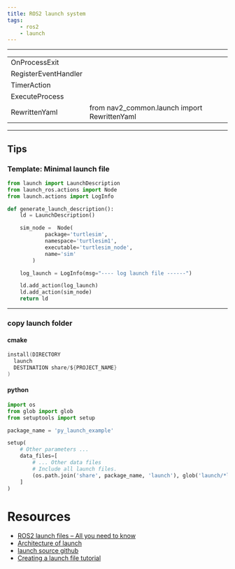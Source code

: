 ```yaml
---
title: ROS2 launch system
tags:
    - ros2
    - launch
---
```


---

|   |   |
|---|---|
| OnProcessExit  |   |
| RegisterEventHandler | |
| TimerAction | |
| ExecuteProcess | |
| RewrittenYaml | from nav2_common.launch import RewrittenYaml |



---

## Tips
### Template: Minimal launch file

```python
from launch import LaunchDescription
from launch_ros.actions import Node
from launch.actions import LogInfo

def generate_launch_description():
    ld = LaunchDescription()

    sim_node =  Node(
            package='turtlesim',
            namespace='turtlesim1',
            executable='turtlesim_node',
            name='sim'
        )

    log_launch = LogInfo(msg="---- log launch file ------")

    ld.add_action(log_launch)
    ld.add_action(sim_node)
    return ld
```

---

### copy launch folder
#### cmake

```c
install(DIRECTORY
  launch
  DESTINATION share/${PROJECT_NAME}
)
```

#### python

```python
import os
from glob import glob
from setuptools import setup

package_name = 'py_launch_example'

setup(
    # Other parameters ...
    data_files=[
        # ... Other data files
        # Include all launch files.
        (os.path.join('share', package_name, 'launch'), glob('launch/*launch.[pxy][yma]*'))
    ]
)
```


# Resources
- [ROS2 launch files – All you need to know](https://roboticscasual.com/tutorial-ros2-launch-files-all-you-need-to-know/)
- [Architecture of launch](https://github.com/ros2/launch/blob/humble/launch/doc/source/architecture.rst#id71)
- [launch source github](https://github.com/ros2/launch/tree/humble/launch)
- [Creating a launch file tutorial](https://docs.ros.org/en/humble/Tutorials/Intermediate/Launch/Creating-Launch-Files.html)